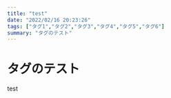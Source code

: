 ```yaml
---
title: "test"
date: "2022/02/16 20:23:26"
tags: ["タグ1","タグ2","タグ3","タグ4","タグ5","タグ6"]
summary: "タグのテスト"
---
```


# タグのテスト

test
